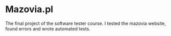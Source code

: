 # Mazovia.pl
The final project of the software tester course. I tested the mazovia website, found errors and wrote automated tests.
